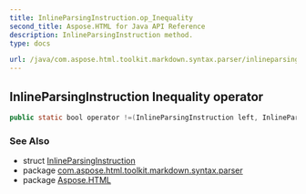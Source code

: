```yaml
---
title: InlineParsingInstruction.op_Inequality
second_title: Aspose.HTML for Java API Reference
description: InlineParsingInstruction method. 
type: docs

url: /java/com.aspose.html.toolkit.markdown.syntax.parser/inlineparsinginstruction/op_inequality/
---
```

## InlineParsingInstruction Inequality operator

```java
public static bool operator !=(InlineParsingInstruction left, InlineParsingInstruction right)
```

### See Also

* struct [InlineParsingInstruction](../)
* package [com.aspose.html.toolkit.markdown.syntax.parser](../../../com.aspose.html.toolkit.markdown.syntax.parser/)
* package [Aspose.HTML](../../../)

